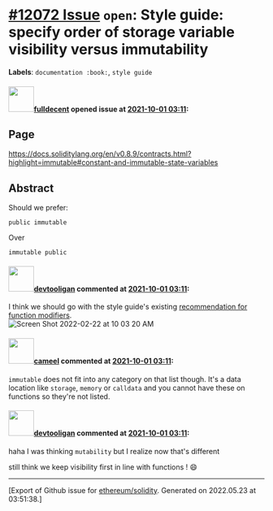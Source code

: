 # [\#12072 Issue](https://github.com/ethereum/solidity/issues/12072) `open`: Style guide: specify order of storage variable visibility versus immutability
**Labels**: `documentation :book:`, `style guide`


#### <img src="https://avatars.githubusercontent.com/u/382183?u=cc7b2e76c56456ff05e23fa5ca044e4a461b2eb1&v=4" width="50">[fulldecent](https://github.com/fulldecent) opened issue at [2021-10-01 03:11](https://github.com/ethereum/solidity/issues/12072):

## Page

https://docs.soliditylang.org/en/v0.8.9/contracts.html?highlight=immutable#constant-and-immutable-state-variables

## Abstract

Should we prefer:

```
public immutable
```

Over

```
immutable public
```

#### <img src="https://avatars.githubusercontent.com/u/71567643?u=f13493da26d49f4dd4d82d6ac764c5e4e151b3c4&v=4" width="50">[devtooligan](https://github.com/devtooligan) commented at [2021-10-01 03:11](https://github.com/ethereum/solidity/issues/12072#issuecomment-1048071802):

I think we should go with the style guide's existing [recommendation for function modifiers](https://docs.soliditylang.org/en/v0.8.12/style-guide.html#function-declaration).  
![Screen Shot 2022-02-22 at 10 03 20 AM](https://user-images.githubusercontent.com/71567643/155192387-452d4d6d-9c1c-48f7-8705-15f94fde011f.png)

#### <img src="https://avatars.githubusercontent.com/u/137030?v=4" width="50">[cameel](https://github.com/cameel) commented at [2021-10-01 03:11](https://github.com/ethereum/solidity/issues/12072#issuecomment-1048200429):

`immutable` does not fit into any category on that list though. It's a data location like `storage`, `memory` or `calldata` and you cannot have these on functions so they're not listed.

#### <img src="https://avatars.githubusercontent.com/u/71567643?u=f13493da26d49f4dd4d82d6ac764c5e4e151b3c4&v=4" width="50">[devtooligan](https://github.com/devtooligan) commented at [2021-10-01 03:11](https://github.com/ethereum/solidity/issues/12072#issuecomment-1048225855):

haha I was thinking `mutability` but I realize now that's different

still think we keep visibility first in line with functions !  😄


-------------------------------------------------------------------------------



[Export of Github issue for [ethereum/solidity](https://github.com/ethereum/solidity). Generated on 2022.05.23 at 03:51:38.]
